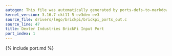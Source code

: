 ```yaml
---
autogen: This file was automatically generated by ports-defs-to-markdown.py
kernel_version: 3.16.7-ckt11-5-ev3dev-ev3
source_file: drivers/lego/brickpi/brickpi_ports_out.c
source_line: 47
title: Dexter Industries BrickPi Input Port
port_index: 1
---
```


{% include port.md %}
